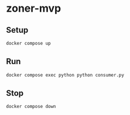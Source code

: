 # zoner-mvp

## Setup

```bash
docker compose up
```

## Run

```bash
docker compose exec python python consumer.py
```

## Stop

```bash
docker compose down
```
